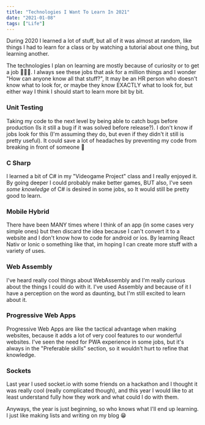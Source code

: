 ```yaml
---
title: "Technologies I Want To Learn In 2021"
date: "2021-01-08"
tags: ["Life"]
---
```

During 2020 I learned a lot of stuff, but all of it was almost at random, like things I had to learn for a class or by watching a tutorial about one thing, but learning another.

The technologies I plan on learning are mostly because of curiosity or to get a job 🤷🏻‍♂️. I always see these jobs that ask for a million things and I wonder "How can anyone know all that stuff?", It may be an HR person who doesn't know what to look for, or maybe they know EXACTLY what to look for, but either way I think I should start to learn more bit by bit.

### Unit Testing
Taking my code to the next level by being able to catch bugs before production (Is it still a bug if it was solved before release?). I don't know if jobs look for this (I'm assuming they do, but even if they didn't it still is pretty useful). It could save a lot of headaches by preventing my code from breaking in front of someone 👀

### C Sharp
I learned a bit of C# in my "Videogame Project" class and I really enjoyed it. By going deeper I could probably make better games, BUT also, I've seen _some knowledge_ of C# is desired in some jobs, so It would still be pretty good to learn.

### Mobile Hybrid
There have been MANY times where I think of an app (in some cases very simple ones) but then discard the idea because I can't convert it to a website and I don't know how to code for android or ios. By learning React Nativ or Ionic o something like that, im hoping I can create more stuff with a variety of uses. 

### Web Assembly
I've heard really cool things about WebAssembly and I'm really curious about the things I could do with it. I've used Assembly and because of it I have a perception on the word as daunting, but I'm still excited to learn about it.

### Progressive Web Apps
Progressive Web Apps are like the tactical advantage when making websites, because it adds a lot of very cool features to our wonderful websites. I've seen the need for PWA experience in some jobs, but it's always in the "Preferable skills" section, so it wouldn't hurt to refine that knowledge.

### Sockets
Last year I used socket.io with some friends on a hackathon and I thought it was really cool (really complicated though), and this year I would like to at least understand fully how they work and what could I do with them.

Anyways, the year is just beginning, so who knows what I'll end up learning. I just like making lists and writing on my blog 😁
